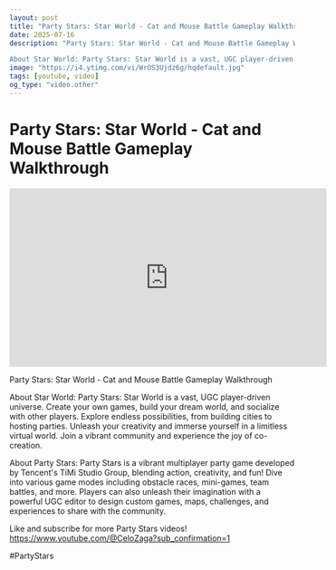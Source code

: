 ```yaml
---
layout: post
title: "Party Stars: Star World - Cat and Mouse Battle Gameplay Walkthrough"
date: 2025-07-16
description: "Party Stars: Star World - Cat and Mouse Battle Gameplay Walkthrough

About Star World: Party Stars: Star World is a vast, UGC player-driven universe. Cr..."
image: "https://i4.ytimg.com/vi/WrOS3Ujdz6g/hqdefault.jpg"
tags: [youtube, video]
og_type: "video.other"
---
```


<script type="application/ld+json">
{
  "@context": "http://schema.org",
  "@type": "VideoObject",
  "name": "Party Stars: Star World - Cat and Mouse Battle Gameplay Walkthrough",
  "description": "Party Stars: Star World - Cat and Mouse Battle Gameplay Walkthrough\n\nAbout Star World: Party Stars: Star World is a vast, UGC player-driven universe. Create your own games, build your dream world, and socialize with other players. Explore endless possibilities, from building cities to hosting parties. Unleash your creativity and immerse yourself in a limitless virtual world. Join a vibrant community and experience the joy of co-creation.\n\nAbout Party Stars: Party Stars is a vibrant multiplayer party game developed by Tencent's TiMi Studio Group, blending action, creativity, and fun! Dive into various game modes including obstacle races, mini-games, team battles, and more. Players can also unleash their imagination with a powerful UGC editor to design custom games, maps, challenges, and experiences to share with the community.\n\nLike and subscribe for more Party Stars videos! https://www.youtube.com/@CeloZaga?sub_confirmation=1\n\n#PartyStars",
  "thumbnailUrl": "https://i4.ytimg.com/vi/WrOS3Ujdz6g/hqdefault.jpg",
  "uploadDate": "2025-07-16T13:00:56",
  "embedUrl": "https://www.youtube.com/embed/WrOS3Ujdz6g",
  "publisher": {
    "@type": "Person",
    "name": "Celo Zaga"
  },
  "mainEntityOfPage": {
    "@type": "WebPage",
    "@id": "https://celozaga.github.io/2025/07/16/party-stars:-star-world---cat-and-mouse-battle-gameplay-walkthrough-WrOS3Ujdz6g.html"
  },
  "duration": "PT0M0S"
}
</script>

<script type="application/ld+json">
{
  "@context": "http://schema.org",
  "@type": "BlogPosting",
  "headline": "Party Stars: Star World - Cat and Mouse Battle Gameplay Walkthrough",
  "image": "https://i4.ytimg.com/vi/WrOS3Ujdz6g/hqdefault.jpg",
  "publisher": {
    "@type": "Person",
    "name": "Celo Zaga"
  },
  "url": "https://celozaga.github.io/2025/07/16/party-stars:-star-world---cat-and-mouse-battle-gameplay-walkthrough-WrOS3Ujdz6g.html",
  "datePublished": "2025-07-16T13:00:56",
  "dateCreated": "2025-07-16T13:00:56",
  "dateModified": "2025-07-16T13:00:56",
  "description": "Party Stars: Star World - Cat and Mouse Battle Gameplay Walkthrough\n\nAbout Star World: Party Stars: Star World is a vast, UGC player-driven universe. Cr...",
  "author": {
    "@type": "Person",
    "name": "Celo Zaga"
  },
  "mainEntityOfPage": {
    "@type": "WebPage",
    "@id": "https://celozaga.github.io/2025/07/16/party-stars:-star-world---cat-and-mouse-battle-gameplay-walkthrough-WrOS3Ujdz6g.html"
  }
}
</script>

<h1 class="youtube-post-title">Party Stars: Star World - Cat and Mouse Battle Gameplay Walkthrough</h1>

<iframe width="560" height="315" src="https://www.youtube.com/embed/WrOS3Ujdz6g" class="youtube-post-embed" frameborder="0" allowfullscreen></iframe>

<p class="youtube-post-description">Party Stars: Star World - Cat and Mouse Battle Gameplay Walkthrough

About Star World: Party Stars: Star World is a vast, UGC player-driven universe. Create your own games, build your dream world, and socialize with other players. Explore endless possibilities, from building cities to hosting parties. Unleash your creativity and immerse yourself in a limitless virtual world. Join a vibrant community and experience the joy of co-creation.

About Party Stars: Party Stars is a vibrant multiplayer party game developed by Tencent's TiMi Studio Group, blending action, creativity, and fun! Dive into various game modes including obstacle races, mini-games, team battles, and more. Players can also unleash their imagination with a powerful UGC editor to design custom games, maps, challenges, and experiences to share with the community.

Like and subscribe for more Party Stars videos! https://www.youtube.com/@CeloZaga?sub_confirmation=1

#PartyStars</p>
